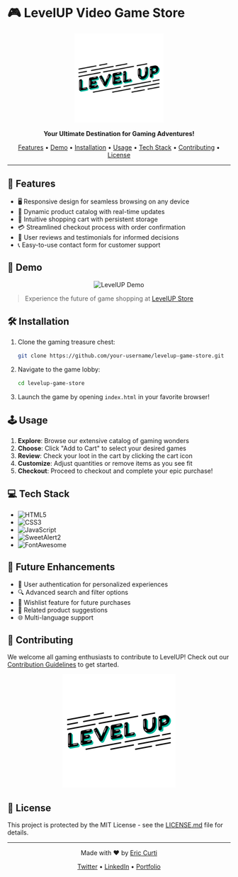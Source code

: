 # 🎮 LevelUP Video Game Store

<p align="center">
  <img src="./assets/img/login-logo.webp" alt="LevelUP Logo" width="200"/>
</p>

<p align="center">
  <strong>Your Ultimate Destination for Gaming Adventures!</strong>
</p>

<p align="center">
  <a href="#features">Features</a> •
  <a href="#demo">Demo</a> •
  <a href="#installation">Installation</a> •
  <a href="#usage">Usage</a> •
  <a href="#tech-stack">Tech Stack</a> •
  <a href="#contributing">Contributing</a> •
  <a href="#license">License</a>
</p>

---

## 🚀 Features

- 🖥️ Responsive design for seamless browsing on any device
- 🎯 Dynamic product catalog with real-time updates
- 🛒 Intuitive shopping cart with persistent storage
- 💳 Streamlined checkout process with order confirmation
- 🌟 User reviews and testimonials for informed decisions
- 📞 Easy-to-use contact form for customer support

## 🎥 Demo

<p align="center">
  <img src="path/to/your/demo.gif" alt="LevelUP Demo" width="600"/>
</p>

> Experience the future of game shopping at [LevelUP Store](https://your-demo-link.com)

## 🛠️ Installation

1. Clone the gaming treasure chest:
   ```bash
   git clone https://github.com/your-username/levelup-game-store.git
   ```
2. Navigate to the game lobby:
   ```bash
   cd levelup-game-store
   ```
3. Launch the game by opening `index.html` in your favorite browser!

## 🕹️ Usage

1. **Explore**: Browse our extensive catalog of gaming wonders
2. **Choose**: Click "Add to Cart" to select your desired games
3. **Review**: Check your loot in the cart by clicking the cart icon
4. **Customize**: Adjust quantities or remove items as you see fit
5. **Checkout**: Proceed to checkout and complete your epic purchase!

## 💻 Tech Stack

- ![HTML5](https://img.shields.io/badge/HTML5-E34F26?style=for-the-badge&logo=html5&logoColor=white)
- ![CSS3](https://img.shields.io/badge/CSS3-1572B6?style=for-the-badge&logo=css3&logoColor=white)
- ![JavaScript](https://img.shields.io/badge/JavaScript-F7DF1E?style=for-the-badge&logo=javascript&logoColor=black)
- ![SweetAlert2](https://img.shields.io/badge/SweetAlert2-FF69B4?style=for-the-badge)
- ![FontAwesome](https://img.shields.io/badge/Font_Awesome-339AF0?style=for-the-badge&logo=fontawesome&logoColor=white)

## 🌟 Future Enhancements

- 🔐 User authentication for personalized experiences
- 🔍 Advanced search and filter options
- 💖 Wishlist feature for future purchases
- 🤝 Related product suggestions
- 🌐 Multi-language support

## 🤝 Contributing

We welcome all gaming enthusiasts to contribute to LevelUP! Check out our [Contribution Guidelines](CONTRIBUTING.md) to get started.

<p align="center">
  <img src="./assets/img/login-logo.webp" />
</p>

## 📜 License

This project is protected by the MIT License - see the [LICENSE.md](LICENSE.md) file for details.

---

<p align="center">
  Made with ❤️ by <a href="https://github.com/your-username">Eric Curti</a>
</p>

<p align="center">
  <a href="https://twitter.com/your-twitter">Twitter</a> •
  <a href="https://linkedin.com/in/your-linkedin">LinkedIn</a> •
  <a href="https://your-portfolio.com">Portfolio</a>
</p>
